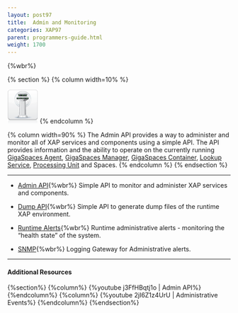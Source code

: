 ```yaml
---
layout: post97
title:  Admin and Monitoring
categories: XAP97
parent: programmers-guide.html
weight: 1700
---
```



{%wbr%}


{% section %}
{% column  width=10% %}

![space-document.png](/attachment_files/subject/MonitoringAndManagement.png)
{% endcolumn %}

{% column width=90% %}
The Admin API provides a way to administer and monitor all of XAP services and components using a simple API. The API provides information and the ability to operate on the currently running [GigaSpaces Agent](/product_overview/service-grid.html#gsa), [GigaSpaces Manager](/product_overview/service-grid.html#gsm), [GigaSpaces Container](/product_overview/service-grid.html#gsc), [Lookup Service](/product_overview/service-grid.html#lus), [Processing Unit](./packaging-and-deployment.html) and Spaces.
{% endcolumn %}
{% endsection %}

<hr/>

- [Admin API](./administration-and-monitoring-api.html){%wbr%}
Simple API to monitor and administer XAP services and components.

- [Dump API](./dump.html){%wbr%}
Simple API to generate dump files of the runtime XAP environment.

- [Runtime Alerts](./administrative-alerts.html){%wbr%}
Runtime administrative alerts - monitoring the “health state” of the system.

- [SNMP](./snmp-connectivity-via-alert-logging-gateway.html){%wbr%}
Logging Gateway for Administrative alerts.


<hr/>

#### Additional Resources

{%section%}
{%column%}
{%youtube j3FfHBqtj1o | Admin API%}
{%endcolumn%}
{%column%}
{%youtube 2jI6Z1z4UrU | Administrative Events%}
{%endcolumn%}
{%endsection%}
